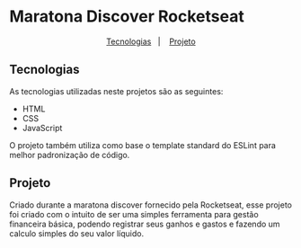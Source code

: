 # Maratona Discover Rocketseat

<p align="center">
  <a href="#tecnologias">Tecnologias</a>&nbsp;&nbsp;&nbsp;|&nbsp;&nbsp;&nbsp;
  <a href="#projeto">Projeto</a>
</p>

## Tecnologias

As tecnologias utilizadas neste projetos são as seguintes:

- HTML
- CSS
- JavaScript

O projeto também utiliza como base o template standard do ESLint para melhor padronização de código.

## Projeto

<p>
  Criado durante a maratona discover fornecido pela Rocketseat, esse projeto foi criado com o intuito de ser uma simples ferramenta
para gestão financeira básica, podendo registrar seus ganhos e gastos e fazendo um calculo simples do seu valor líquido.
</p>
